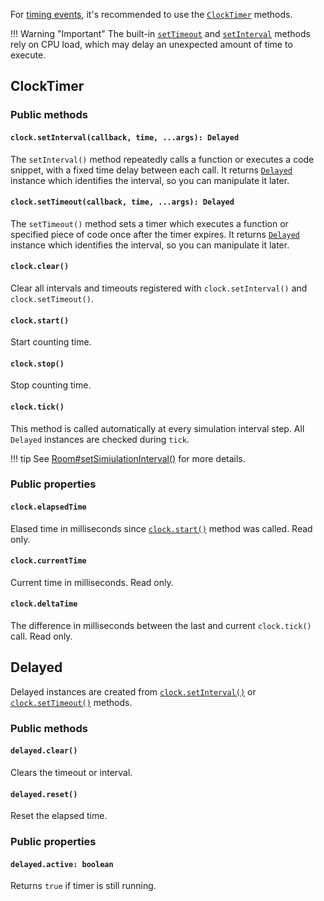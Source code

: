 For [timing events](https://www.w3.org/TR/2011/WD-html5-20110525/timers.html),
it's recommended to use the [`ClockTimer`](api-room/#clock-clocktimer) methods.

!!! Warning "Important"
    The built-in
    [`setTimeout`](https://developer.mozilla.org/en-US/docs/Web/API/WindowOrWorkerGlobalScope/setTimeout)
    and
    [`setInterval`](https://developer.mozilla.org/en-US/docs/Web/API/WindowOrWorkerGlobalScope/setInterval)
    methods rely on CPU load, which may delay an unexpected amount of time to execute.

## ClockTimer

### Public methods

#### `clock.setInterval(callback, time, ...args): Delayed`

The `setInterval()` method repeatedly calls a function or executes a code
snippet, with a fixed time delay between each call. It returns
[`Delayed`](#delayed) instance which identifies the interval, so you can
manipulate it later.

#### `clock.setTimeout(callback, time, ...args): Delayed`

The `setTimeout()` method sets a timer which executes a function or specified
piece of code once after the timer expires. It returns [`Delayed`](#delayed)
instance which identifies the interval, so you can manipulate it later.

#### `clock.clear()`

Clear all intervals and timeouts registered with `clock.setInterval()` and `clock.setTimeout()`.

#### `clock.start()`

Start counting time.

#### `clock.stop()`

Stop counting time.

#### `clock.tick()`

This method is called automatically at every simulation interval step. All
`Delayed` instances are checked during `tick`.

!!! tip
    See [Room#setSimiulationInterval()](api-room/#setsimulationinterval-callback-milliseconds166) for more details.

### Public properties

#### `clock.elapsedTime`

Elased time in milliseconds since [`clock.start()`]() method was called. Read only.

#### `clock.currentTime`

Current time in milliseconds. Read only.

#### `clock.deltaTime`

The difference in milliseconds between the last and current `clock.tick()` call. Read only.

## Delayed

Delayed instances are created from
[`clock.setInterval()`](#clocksetintervalcallback-time-args-delayed) or
[`clock.setTimeout()`](#clocksettimeoutcallback-time-args-delayed) methods.

### Public methods

#### `delayed.clear()`

Clears the timeout or interval.

#### `delayed.reset()`

Reset the elapsed time.

### Public properties

#### `delayed.active: boolean`

Returns `true` if timer is still running.

